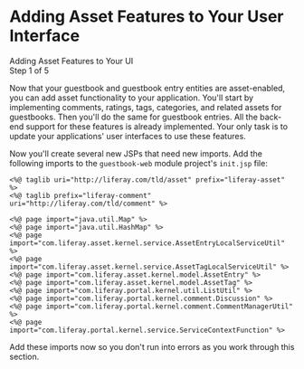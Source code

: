 # Adding Asset Features to Your User Interface [](id=adding-asset-features-to-your-user-interface)

<div class="learn-path-step">
    <p>Adding Asset Features to Your UI<br>Step 1 of 5</p>
</div>

Now that your guestbook and guestbook entry entities are asset-enabled, you can
add asset functionality to your application. You'll start by implementing
comments, ratings, tags, categories, and related assets for guestbooks. Then
you'll do the same for guestbook entries. All the back-end support for these
features is already implemented. Your only task is to update your applications'
user interfaces to use these features. 

Now you'll create several new JSPs that need new imports. Add the following
imports to the `guestbook-web` module project's `init.jsp` file: 


    <%@ taglib uri="http://liferay.com/tld/asset" prefix="liferay-asset" %>
    <%@ taglib prefix="liferay-comment" uri="http://liferay.com/tld/comment" %>

    <%@ page import="java.util.Map" %> 
    <%@ page import="java.util.HashMap" %>
    <%@ page import="com.liferay.asset.kernel.service.AssetEntryLocalServiceUtil" %>
    <%@ page import="com.liferay.asset.kernel.service.AssetTagLocalServiceUtil" %>
    <%@ page import="com.liferay.asset.kernel.model.AssetEntry" %>
    <%@ page import="com.liferay.asset.kernel.model.AssetTag" %>
    <%@ page import="com.liferay.portal.kernel.util.ListUtil" %>
    <%@ page import="com.liferay.portal.kernel.comment.Discussion" %>
    <%@ page import="com.liferay.portal.kernel.comment.CommentManagerUtil" %>
    <%@ page import="com.liferay.portal.kernel.service.ServiceContextFunction" %>

Add these imports now so you don't run into errors as you work through this
section. 
